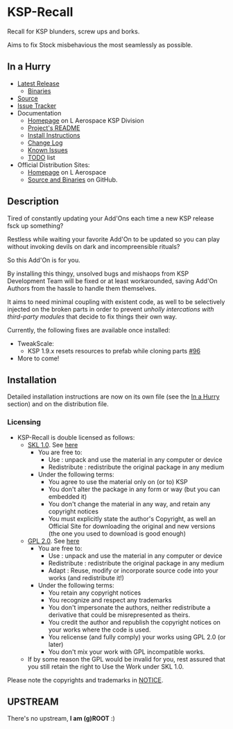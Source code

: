 # KSP-Recall

Recall for KSP blunders, screw ups and borks.

Aims to fix Stock misbehavious the most seamlessly as possible.


## In a Hurry

* [Latest Release](https://github.com/net-lisias-ksp/KSP-Recall/releases)
	+ [Binaries](https://github.com/net-lisias-ksp/KSP-Recall/tree/Archive)
* [Source](https://github.com/net-lisias-ksp/KSP-Recall)
* [Issue Tracker](https://github.com/net-lisias-ksp/KSP-Recall/issues)
* Documentation	
	+ [Homepage](http://ksp.lisias.net/add-ons/KSP-Recall) on L Aerospace KSP Division
	+ [Project's README](https://github.com/net-lisias-ksp/KSP-Recall/blob/master/README.md)
	+ [Install Instructions](https://github.com/net-lisias-ksp/KSP-Recall/blob/master/INSTALL.md)
	+ [Change Log](./CHANGE_LOG.md)
	+ [Known Issues](./KNOWN_ISSUES.md)
	+ [TODO](./TODO.md) list
* Official Distribution Sites:
	+ [Homepage](http://ksp.lisias.net/add-ons/KSP-Recall) on L Aerospace
	+ [Source and Binaries](https://github.com/net-lisias-ksp/KSP-Recall) on GitHub.


## Description

Tired of constantly updating your Add'Ons each time a new KSP release fsck up something?

Restless while waiting your favorite Add'On to be updated so you can play without invoking devils on dark and incompreensible rituals?

So this Add'On is for you.

By installing this thingy, unsolved bugs and mishaops from KSP Development Team will be fixed or at least workarounded, saving Add'On Authors from the hassle to handle them themselves.

It aims to need minimal coupling with existent code, as well to be selectively injected on the broken parts in order to prevent *unholly intercations with third-party modules* that decide to fix things their own way.

Currently, the following fixes are available once installed:

* TweakScale:
	+ KSP 1.9.x resets resources to prefab while cloning parts [#96](https://github.com/net-lisias-ksp/TweakScale/issues/96)
* More to come! 


## Installation

Detailed installation instructions are now on its own file (see the [In a Hurry](#in-a-hurry) section) and on the distribution file.

### Licensing

* KSP-Recall is double licensed as follows:
	+ [SKL 1.0](https://ksp.lisias.net/SKL-1_0.txt). See [here](./LICENSE.KSPe.SKL-1_0)
		+ You are free to:
			- Use : unpack and use the material in any computer or device
			- Redistribute : redistribute the original package in any medium
		+ Under the following terms:
			- You agree to use the material only on (or to) KSP
			- You don't alter the package in any form or way (but you can embedded it)
			- You don't change the material in any way, and retain any copyright notices
			- You must explicitly state the author's Copyright, as well an Official Site for downloading the original and new versions (the one you used to download is good enough)
	+ [GPL 2.0](https://www.gnu.org/licenses/gpl-2.0.txt). See [here](./LICENSE.KSPe.GPL-2_0)
		+ You are free to:
			- Use : unpack and use the material in any computer or device
			- Redistribute : redistribute the original package in any medium
			- Adapt : Reuse, modify or incorporate source code into your works (and redistribute it!) 
		+ Under the following terms:
			- You retain any copyright notices
			- You recognize and respect any trademarks
			- You don't impersonate the authors, neither redistribute a derivative that could be misrepresented as theirs.
			- You credit the author and republish the copyright notices on your works where the code is used.
			- You relicense (and fully comply) your works using GPL 2.0 (or later)
			- You don't mix your work with GPL incompatible works.
	* If by some reason the GPL would be invalid for you, rest assured that you still retain the right to Use the Work under SKL 1.0. 

Please note the copyrights and trademarks in [NOTICE](./NOTICE).


## UPSTREAM

There's no upstream, **I am (g)ROOT** :)
